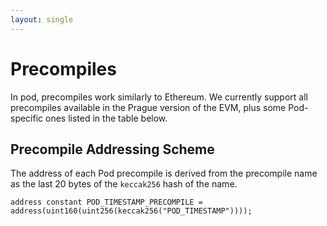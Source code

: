 ```yaml
---
layout: single
---
```


# Precompiles
In pod, precompiles work similarly to Ethereum. We currently support all precompiles available in the Prague version of the EVM, plus some Pod-specific ones listed in the table below.


## Precompile Addressing Scheme
The address of each Pod precompile is derived from the precompile name as the last 20 bytes of the `keccak256` hash of the name.

```solidity
address constant POD_TIMESTAMP_PRECOMPILE = address(uint160(uint256(keccak256("POD_TIMESTAMP"))));
```
